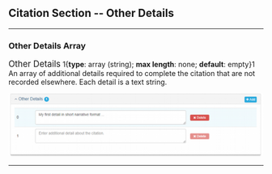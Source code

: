 ## Citation Section -- Other Details
---

### Other Details Array

<span class="md-panel" style="font-size: larger">Other Details</span> 1{**type**: array (string); **max length**: none; **default**: empty}1 An array of additional details required to complete the citation that are not recorded elsewhere. Each detail is a text string. 

![Other Details Panel](/assets/reference/edit-objects/citation/otherDetails.png)

---
